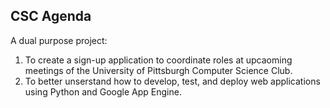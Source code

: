 CSC Agenda
-----------

A dual purpose project:

1. To create a sign-up application to coordinate roles at upcaoming meetings of the University of Pittsburgh Computer Science Club.
2. To better unserstand how to develop, test, and deploy web applications using Python and Google App Engine.